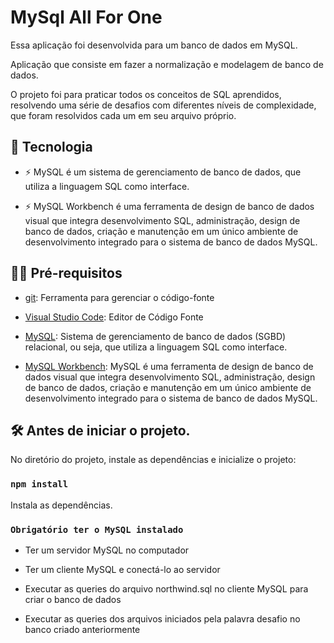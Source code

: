 # MySql All For One

Essa aplicação foi desenvolvida para um banco de dados em MySQL.

Aplicação que consiste em fazer a normalização e modelagem de banco de dados.

O projeto foi para praticar todos os conceitos de SQL aprendidos, resolvendo uma série de desafios com diferentes níveis de complexidade, que foram resolvidos cada um em seu arquivo próprio.


## 🚀 Tecnologia

- ⚡ MySQL é um sistema de gerenciamento de banco de dados, que utiliza a linguagem SQL como interface.

- ⚡ MySQL Workbench é uma ferramenta de design de banco de dados visual que integra desenvolvimento SQL, administração, design de banco de dados, criação     e manutenção em um único ambiente de desenvolvimento integrado para o sistema de banco de dados MySQL.

## ✋🏻 Pré-requisitos

- [git](https://git-scm.com/downloads): Ferramenta para gerenciar o código-fonte

- [Visual Studio Code](https://code.visualstudio.com/): Editor de Código Fonte

- [MySQL](https://www.mysql.com/): Sistema de gerenciamento de banco de dados (SGBD) relacional, ou seja, que utiliza a linguagem SQL como interface.

- [MySQL Workbench](https://www.mysql.com/products/workbench/): MySQL é uma ferramenta de design de banco de dados visual que integra desenvolvimento       SQL, administração, design de banco de dados, criação e manutenção em um único ambiente de desenvolvimento integrado para o sistema de banco de dados     MySQL.

## :hammer_and_wrench: Antes de iniciar o projeto.

No diretório do projeto, instale as dependências e inicialize o projeto:

### `npm install`

Instala as dependências.

### `Obrigatório ter o MySQL instalado`

- Ter um servidor MySQL no computador

- Ter um cliente MySQL e conectá-lo ao servidor

- Executar as queries do arquivo northwind.sql no cliente MySQL para criar o banco de dados

- Executar as queries dos arquivos iniciados pela palavra desafio no banco criado anteriormente

